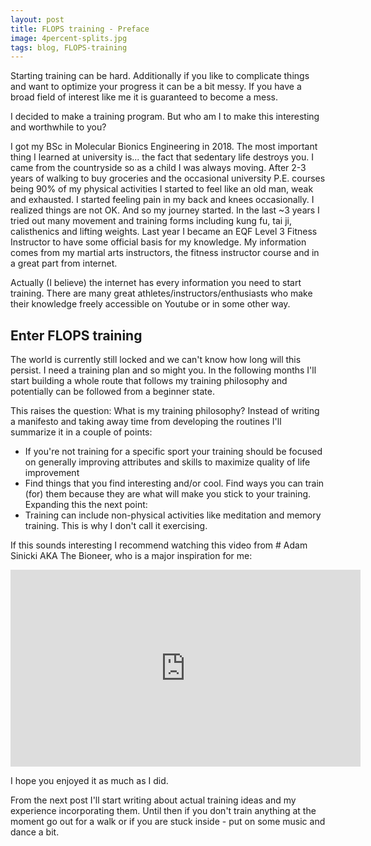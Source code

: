 ```yaml
---
layout: post
title: FLOPS training - Preface
image: 4percent-splits.jpg
tags: blog, FLOPS-training
---
```


Starting training can be hard. Additionally if you like to complicate things and want to optimize your progress it can be a bit messy. If you have a broad field of interest like me it is guaranteed to become a mess.

I decided to make a training program. But who am I to make this interesting and worthwhile to you?

I got my BSc in Molecular Bionics Engineering in 2018. The most important thing I learned at university is... the fact that sedentary life destroys you. I came from the countryside so as a child I was always moving. After 2-3 years of walking to buy groceries and the occasional university P.E. courses being 90% of my physical activities I started to feel like an old man, weak and exhausted. I started feeling pain in my back and knees occasionally. I realized things are not OK.
And so my journey started. In the last ~3 years I tried out many movement and training forms including kung fu, tai ji, calisthenics and lifting weights. Last year I became an EQF Level 3 Fitness Instructor to have some official basis for my knowledge. My information comes from my martial arts instructors, the fitness instructor course and in a great part from internet.

Actually (I believe) the internet has every information you need to start training. There are many great athletes/instructors/enthusiasts who make their knowledge freely accessible on Youtube or in some other way. 

## Enter FLOPS training
The world is currently still locked and we can't know how long will this persist. I need a training plan and so might you. In the following months I'll start building a whole route that follows my training philosophy and potentially can be followed from a beginner state.

This raises the question: What is my training philosophy?
Instead of writing a manifesto and taking away time from developing the routines I'll summarize it in a couple of points:
- If you're not training for a specific sport your training should be focused on generally improving attributes and skills to maximize quality of life improvement
- Find things that you find interesting and/or cool. Find ways you can train (for) them because they are what will make you stick to your training. Expanding this the next point:
- Training can include non-physical activities like meditation and memory training. This is why I don't call it exercising.

If this sounds interesting I recommend watching this video from # Adam Sinicki AKA The Bioneer, who is a major inspiration for me:
<iframe width="560" height="315" src="https://www.youtube.com/embed/mUlj3agnE84" title="YouTube video player" frameborder="0" allow="accelerometer; autoplay; clipboard-write; encrypted-media; gyroscope; picture-in-picture" allowfullscreen></iframe>

I hope you enjoyed it as much as I did.

From the next post I'll start writing about actual training ideas and my experience incorporating them. Until then if you don't train anything at the moment go out for a walk or if you are stuck inside - put on some music and dance a bit.